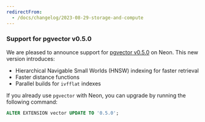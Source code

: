 ```yaml
---
redirectFrom:
  - /docs/changelog/2023-08-29-storage-and-compute
---
```


### Support for pgvector v0.5.0

We are pleased to announce support for [pgvector v0.5.0](https://github.com/pgvector/pgvector) on Neon. This new version introduces:

- Hierarchical Navigable Small Worlds (HNSW) indexing for faster retrieval
- Faster distance functions
- Parallel builds for `ivfflat` indexes

If you already use `pgvector` with Neon, you can upgrade by running the following command:

```sql
ALTER EXTENSION vector UPDATE TO '0.5.0';
```
